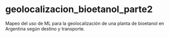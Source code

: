 # geolocalizacion_bioetanol_parte2
Mapeo del uso de ML para la geolocalización de una planta de bioetanol en Argentina según destino y transporte.
